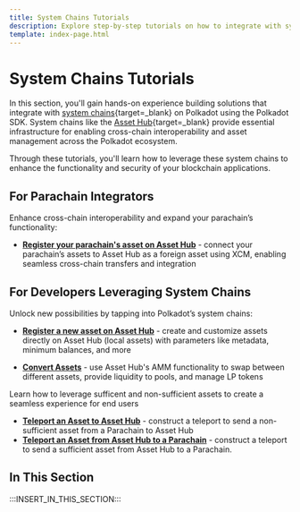```yaml
---
title: System Chains Tutorials
description: Explore step-by-step tutorials on how to integrate with system parachains, such as the Asset Hub chain, within the Polkadot ecosystem.
template: index-page.html
---
```


# System Chains Tutorials

In this section, you'll gain hands-on experience building solutions that integrate with [system chains](/polkadot-protocol/architecture/system-chains/){target=\_blank} on Polkadot using the Polkadot SDK. System chains like the [Asset Hub](/polkadot-protocol/architecture/system-chains/asset-hub/){target=\_blank} provide essential infrastructure for enabling cross-chain interoperability and asset management across the Polkadot ecosystem. 

Through these tutorials, you'll learn how to leverage these system chains to enhance the functionality and security of your blockchain applications.

## For Parachain Integrators

Enhance cross-chain interoperability and expand your parachain’s functionality:

- **[Register your parachain's asset on Asset Hub](/tutorials/polkadot-sdk/system-chains/asset-hub/register-foreign-asset/)** - connect your parachain’s assets to Asset Hub as a foreign asset using XCM, enabling seamless cross-chain transfers and integration

## For Developers Leveraging System Chains

Unlock new possibilities by tapping into Polkadot’s system chains:

- **[Register a new asset on Asset Hub](/tutorials/polkadot-sdk/system-chains/asset-hub/register-local-asset/)** - create and customize assets directly on Asset Hub (local assets) with parameters like metadata, minimum balances, and more

- **[Convert Assets](/tutorials/polkadot-sdk/system-chains/asset-hub/asset-conversion/)** - use Asset Hub's AMM functionality to swap between different assets, provide liquidity to pools, and manage LP tokens

Learn how to leverage sufficent and non-sufficient assets to create a seamless experience for end users

- **[Teleport an Asset to Asset Hub](/tutorials/polkadot-sdk/system-chains/asset-hub/teleport-an-asset-to-asset-hub/)** - construct a teleport to send a non-sufficient asset from a Parachain to Asset Hub
- **[Teleport an Asset from Asset Hub to a Parachain](/tutorials/polkadot-sdk/system-chains/asset-hub/teleport-an-asset-from-asset-hub/)** - construct a teleport to send a sufficient asset from Asset Hub to a Parachain.


## In This Section

:::INSERT_IN_THIS_SECTION:::
